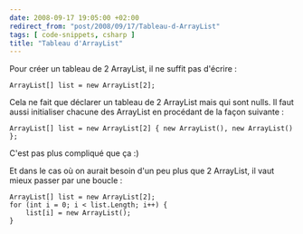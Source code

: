 ```yaml
---
date: 2008-09-17 19:05:00 +02:00
redirect_from: "post/2008/09/17/Tableau-d-ArrayList"
tags: [ code-snippets, csharp ]
title: "Tableau d'ArrayList"
---
```


Pour créer un tableau de 2 ArrayList, il ne suffit pas d'écrire :

```
ArrayList[] list = new ArrayList[2];
```

Cela ne fait que déclarer un tableau de 2 ArrayList mais qui sont nulls. Il
faut aussi initialiser chacune des ArrayList en procédant de la façon suivante
:

```
ArrayList[] list = new ArrayList[2] { new ArrayList(), new ArrayList() };
```

C'est pas plus compliqué que ça :)

Et dans le cas où on aurait besoin d'un peu plus que 2 ArrayList, il vaut
mieux passer par une boucle :

```
ArrayList[] list = new ArrayList[2];
for (int i = 0; i < list.Length; i++) {
    list[i] = new ArrayList();
}
```
